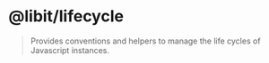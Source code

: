 # @libit/lifecycle

> Provides conventions and helpers to manage the life cycles of Javascript instances.
